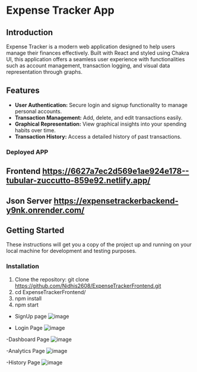 # Expense Tracker App

## Introduction

Expense Tracker is a modern web application designed to help users manage their finances effectively. Built with React and styled using Chakra UI, this application offers a seamless user experience with functionalities such as account management, transaction logging, and visual data representation through graphs.

## Features

- **User Authentication:** Secure login and signup functionality to manage personal accounts.
- **Transaction Management:** Add, delete, and edit transactions easily.
- **Graphical Representation:** View graphical insights into your spending habits over time.
- **Transaction History:** Access a detailed history of past transactions.

### Deployed APP
 ## Frontend  https://6627a7ec2d569e1ae924e178--tubular-zuccutto-859e92.netlify.app/
 ## Json Server  https://expensetrackerbackend-y9nk.onrender.com/
## Getting Started

These instructions will get you a copy of the project up and running on your local machine for development and testing purposes.

### Installation

1. Clone the repository:
   git clone https://github.com/Nidhis2608/ExpenseTrackerFrontend.git
2. cd ExpenseTrackerFrontend/
3. npm install
4. npm start


- SignUp page
  ![image](https://github.com/Nidhis2608/ExpenseTrackerFrontend/assets/147683595/f7c1f989-6748-4d35-afed-56257d88921a)

- Login Page
![image](https://github.com/Nidhis2608/ExpenseTrackerFrontend/assets/147683595/5d49fcaf-f5c4-4fa0-a227-c332ce063071)

-Dashboard Page
![image](https://github.com/Nidhis2608/ExpenseTrackerFrontend/assets/147683595/67e811f9-52f1-4c65-9ee2-cc1f1b37f2cb)


-Analytics Page
![image](https://github.com/Nidhis2608/ExpenseTrackerFrontend/assets/147683595/464520d2-2c0d-406a-b4c3-eecbb14d50b9)

-History Page
![image](https://github.com/Nidhis2608/ExpenseTrackerFrontend/assets/147683595/7eb105a2-72c2-4563-a6e8-c41b4c225ab7)





 

